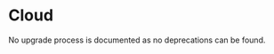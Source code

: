 <!-- NOTE: THIS FILE IS AUTOGENERATED. DO NOT EDIT BY HAND. -->
<!-- see templates/registry/markdown/attribute_namespace.md.j2 -->

# Cloud

No upgrade process is documented as no deprecations can be found.
